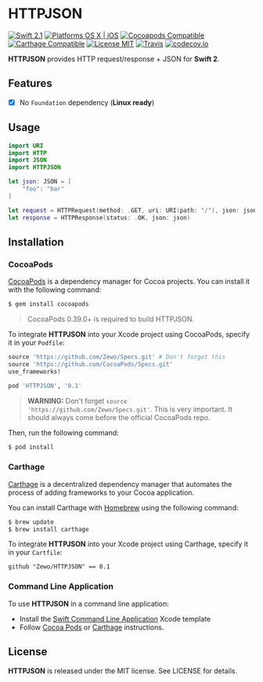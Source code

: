 HTTPJSON
========

[![Swift 2.1](https://img.shields.io/badge/Swift-2.1-orange.svg?style=flat)](https://developer.apple.com/swift/)
[![Platforms OS X | iOS](https://img.shields.io/badge/Platforms-OS%20X%20%7C%20iOS-lightgray.svg?style=flat)](https://developer.apple.com/swift/)
[![Cocoapods Compatible](https://img.shields.io/badge/Cocoapods-Compatible-4BC51D.svg?style=flat)](https://cocoapods.org/pods/HTTPJSON)
[![Carthage Compatible](https://img.shields.io/badge/Carthage-Compatible-4BC51D.svg?style=flat)](https://github.com/Carthage/Carthage)
[![License MIT](https://img.shields.io/badge/License-MIT-blue.svg?style=flat)](https://github.com/Carthage/Carthage)
[![Travis](https://img.shields.io/badge/Build-Passing-4BC51D.svg?style=flat)](https://travis-ci.org/Zewo/HTTPJSON)
[![codecov.io](http://codecov.io/github/Zewo/HTTPJSON/coverage.svg?branch=master)](http://codecov.io/github/Zewo/HTTPJSON?branch=master)

**HTTPJSON** provides HTTP request/response + JSON for **Swift 2**.

## Features

- [x] No `Foundation` dependency (**Linux ready**)

## Usage

```swift
import URI
import HTTP
import JSON
import HTTPJSON

let json: JSON = [
    "foo": "bar"
]

let request = HTTPRequest(method: .GET, uri: URI(path: "/"), json: json)
let response = HTTPResponse(status: .OK, json: json)
```

## Installation

### CocoaPods

[CocoaPods](http://cocoapods.org) is a dependency manager for Cocoa projects. You can install it with the following command:

```bash
$ gem install cocoapods
```

> CocoaPods 0.39.0+ is required to build HTTPJSON.

To integrate **HTTPJSON** into your Xcode project using CocoaPods, specify it in your `Podfile`:

```ruby
source 'https://github.com/Zewo/Specs.git' # Don't forget this
source 'https://github.com/CocoaPods/Specs.git'
use_frameworks!

pod 'HTTPJSON', '0.1'
```
> **WARNING:** Don't forget  `source 'https://github.com/Zewo/Specs.git'`. This is very important. It should always come before the official CocoaPods repo.

Then, run the following command:

```bash
$ pod install
```

### Carthage

[Carthage](https://github.com/Carthage/Carthage) is a decentralized dependency manager that automates the process of adding frameworks to your Cocoa application.

You can install Carthage with [Homebrew](http://brew.sh/) using the following command:

```bash
$ brew update
$ brew install carthage
```

To integrate **HTTPJSON** into your Xcode project using Carthage, specify it in your `Cartfile`:

```ogdl
github "Zewo/HTTPJSON" == 0.1
```

### Command Line Application

To use **HTTPJSON** in a command line application:

- Install the [Swift Command Line Application](https://github.com/Zewo/Swift-Command-Line-Application-Template) Xcode template
- Follow [Cocoa Pods](#cocoapods) or [Carthage](#carthage) instructions.

License
-------

**HTTPJSON** is released under the MIT license. See LICENSE for details.

